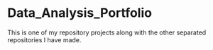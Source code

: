 # Data_Analysis_Portfolio
This is one of my repository projects along with the other separated repositories I have made.
